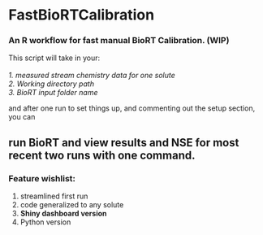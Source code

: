 # FastBioRTCalibration
### An R workflow for fast manual BioRT Calibration. (WIP)

This script will take in your:
<br>
<br>*1. measured stream chemistry data for one solute
<br>2. Working directory path
<br>3. BioRT input folder name*

and after one run to set things up, and commenting out the setup section, you can <br>
## **run BioRT and view results and NSE for most recent two runs with one command.**

### Feature wishlist:
1. streamlined first run
3. code generalized to any solute
4. **Shiny dashboard version**
5. Python version

